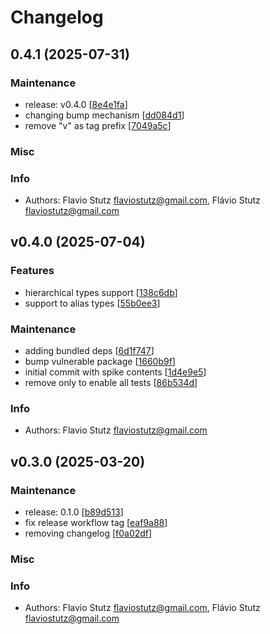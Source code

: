 # Changelog

## 0.4.1 (2025-07-31)

### Maintenance

* release: v0.4.0 [[8e4e1fa](https://github.com/flaviostutz/projen-practical-constructs/commit/8e4e1fa75e18542ad2def282bec2f34862b71da5)]
* changing bump mechanism [[dd084d1](https://github.com/flaviostutz/projen-practical-constructs/commit/dd084d12a4673d2cf60ecdbf4a6798f3d093dfa1)]
* remove "v" as tag prefix [[7049a5c](https://github.com/flaviostutz/projen-practical-constructs/commit/7049a5c79dcade13ddbb080974ee74c372331dd2)]

### Misc


### Info

* Authors: Flavio Stutz <flaviostutz@gmail.com>, Flávio Stutz <flaviostutz@gmail.com>


## v0.4.0 (2025-07-04)

### Features

* hierarchical types support [[138c6db](https://github.com/flaviostutz/projen-practical-constructs/commit/138c6dbe52f764086c0e0054dc0db0c69e71609d)]
* support to alias types [[55b0ee3](https://github.com/flaviostutz/projen-practical-constructs/commit/55b0ee34dd735736a20a9eb9dca9047301e0b144)]

### Maintenance

* adding bundled deps [[6d1f747](https://github.com/flaviostutz/projen-practical-constructs/commit/6d1f74798d4a084874d6e78194b3e640de49ea81)]
* bump vulnerable package [[1660b9f](https://github.com/flaviostutz/projen-practical-constructs/commit/1660b9f9bfe1a9cb97030fcc9375b01fa5ea4c69)]
* initial commit with spike contents [[1d4e9e5](https://github.com/flaviostutz/projen-practical-constructs/commit/1d4e9e5168f6c545a527794f66fddcf658b56b7c)]
* remove only to enable all tests [[86b534d](https://github.com/flaviostutz/projen-practical-constructs/commit/86b534d2e64d5c6ac3eaa3e5b6f20d0d16159479)]

### Info

* Authors: Flavio Stutz <flaviostutz@gmail.com>


## v0.3.0 (2025-03-20)

### Maintenance

* release: 0.1.0 [[b89d513](https://github.com/flaviostutz/projen-practical-constructs/commit/b89d5136e10c1b147d53130e5b8e3cc668a11598)]
* fix release workflow tag [[eaf9a88](https://github.com/flaviostutz/projen-practical-constructs/commit/eaf9a881816738aeabe77597dac42e12048f5ea8)]
* removing changelog [[f0a02df](https://github.com/flaviostutz/projen-practical-constructs/commit/f0a02df113a332d7033dbbd77a0c943c320cdff0)]

### Misc


### Info

* Authors: Flavio Stutz <flaviostutz@gmail.com>, Flávio Stutz <flaviostutz@gmail.com>


